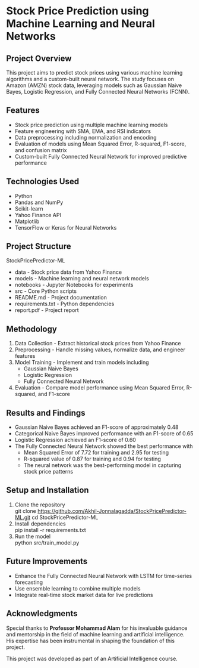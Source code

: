 
# Stock Price Prediction using Machine Learning and Neural Networks  

## Project Overview  
This project aims to predict stock prices using various machine learning algorithms and a custom-built neural network. The study focuses on Amazon (AMZN) stock data, leveraging models such as Gaussian Naive Bayes, Logistic Regression, and Fully Connected Neural Networks (FCNN).  

## Features  
- Stock price prediction using multiple machine learning models  
- Feature engineering with SMA, EMA, and RSI indicators  
- Data preprocessing including normalization and encoding  
- Evaluation of models using Mean Squared Error, R-squared, F1-score, and confusion matrix  
- Custom-built Fully Connected Neural Network for improved predictive performance  

## Technologies Used  
- Python  
- Pandas and NumPy  
- Scikit-learn  
- Yahoo Finance API  
- Matplotlib  
- TensorFlow or Keras for Neural Networks  

## Project Structure  
StockPricePredictor-ML  
- data - Stock price data from Yahoo Finance  
- models - Machine learning and neural network models  
- notebooks - Jupyter Notebooks for experiments  
- src - Core Python scripts  
- README.md - Project documentation  
- requirements.txt - Python dependencies  
- report.pdf - Project report  

## Methodology  
1. Data Collection - Extract historical stock prices from Yahoo Finance  
2. Preprocessing - Handle missing values, normalize data, and engineer features  
3. Model Training - Implement and train models including  
   - Gaussian Naive Bayes  
   - Logistic Regression  
   - Fully Connected Neural Network  
4. Evaluation - Compare model performance using Mean Squared Error, R-squared, and F1-score  

## Results and Findings  
- Gaussian Naive Bayes achieved an F1-score of approximately 0.48  
- Categorical Naive Bayes improved performance with an F1-score of 0.65  
- Logistic Regression achieved an F1-score of 0.60  
- The Fully Connected Neural Network showed the best performance with  
  - Mean Squared Error of 7.72 for training and 2.95 for testing  
  - R-squared value of 0.87 for training and 0.94 for testing  
  - The neural network was the best-performing model in capturing stock price patterns  

## Setup and Installation  
1. Clone the repository  
   git clone https://github.com/Akhil-Jonnalagadda/StockPricePredictor-ML.git 
   cd StockPricePredictor-ML  
2. Install dependencies  
   pip install -r requirements.txt  
3. Run the model  
   python src/train_model.py  

## Future Improvements  
- Enhance the Fully Connected Neural Network with LSTM for time-series forecasting  
- Use ensemble learning to combine multiple models  
- Integrate real-time stock market data for live predictions  

## Acknowledgments  
Special thanks to **Professor Mohammad Alam** for his invaluable guidance and mentorship in the field of machine learning and artificial intelligence. His expertise has been instrumental in shaping the foundation of this project.  

This project was developed as part of an Artificial Intelligence course.  
